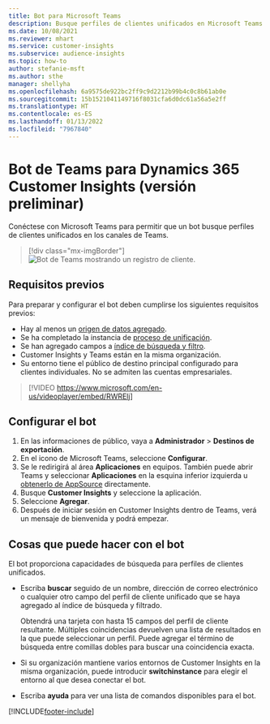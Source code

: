 ```yaml
---
title: Bot para Microsoft Teams
description: Busque perfiles de clientes unificados en Microsoft Teams con la ayuda de un bot.
ms.date: 10/08/2021
ms.reviewer: mhart
ms.service: customer-insights
ms.subservice: audience-insights
ms.topic: how-to
author: stefanie-msft
ms.author: sthe
manager: shellyha
ms.openlocfilehash: 6a9575de922bc2ff9c9d2212b99b4c0c8b61ab0e
ms.sourcegitcommit: 15b1521041149716f8031cfa6d0dc61a56a5e2ff
ms.translationtype: HT
ms.contentlocale: es-ES
ms.lasthandoff: 01/13/2022
ms.locfileid: "7967840"
---
```

# <a name="teams-bot-for-dynamics-365-customer-insights-preview"></a>Bot de Teams para Dynamics 365 Customer Insights (versión preliminar)

Conéctese con Microsoft Teams para permitir que un bot busque perfiles de clientes unificados en los canales de Teams.

> [!div class="mx-imgBorder"]
> ![Bot de Teams mostrando un registro de cliente.](media/teams-bot.png "Bot de Teams mostrando un registro de cliente")

## <a name="prerequisites"></a>Requisitos previos

Para preparar y configurar el bot deben cumplirse los siguientes requisitos previos:

- Hay al menos un [origen de datos agregado](data-sources.md).
- Se ha completado la instancia de [proceso de unificación](data-unification.md).
- Se han agregado campos a [índice de búsqueda y filtro](search-filter-index.md).
- Customer Insights y Teams están en la misma organización.
- Su entorno tiene el público de destino principal configurado para clientes individuales. No se admiten las cuentas empresariales.


> [!VIDEO https://www.microsoft.com/en-us/videoplayer/embed/RWRElj]
## <a name="configure-the-bot"></a>Configurar el bot

1. En las informaciones de público, vaya a **Administrador** > **Destinos de exportación**.
1. En el icono de Microsoft Teams, seleccione **Configurar**.
1. Se le redirigirá al área **Aplicaciones** en equipos. También puede abrir Teams y seleccionar **Aplicaciones** en la esquina inferior izquierda u [obtenerlo de AppSource](https://go.microsoft.com/fwlink/?linkid=2124104) directamente.
1. Busque **Customer Insights** y seleccione la aplicación.
1. Seleccione **Agregar**.
1. Después de iniciar sesión en Customer Insights dentro de Teams, verá un mensaje de bienvenida y podrá empezar.

## <a name="things-you-can-do-with-the-bot"></a>Cosas que puede hacer con el bot

El bot proporciona capacidades de búsqueda para perfiles de clientes unificados.

- Escriba **buscar** seguido de un nombre, dirección de correo electrónico o cualquier otro campo del perfil de cliente unificado que se haya agregado al índice de búsqueda y filtrado.

  Obtendrá una tarjeta con hasta 15 campos del perfil de cliente resultante. Múltiples coincidencias devuelven una lista de resultados en la que puede seleccionar un perfil. Puede agregar el término de búsqueda entre comillas dobles para buscar una coincidencia exacta.

- Si su organización mantiene varios entornos de Customer Insights en la misma organización, puede introducir **switchinstance** para elegir el entorno al que desea conectar el bot.

- Escriba **ayuda** para ver una lista de comandos disponibles para el bot.  


[!INCLUDE[footer-include](../includes/footer-banner.md)]